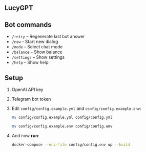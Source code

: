 ## LucyGPT
## Bot commands
- `/retry` – Regenerate last bot answer
- `/new` – Start new dialog
- `/mode` – Select chat mode
- `/balance` – Show balance
- `/settings` – Show settings
- `/help` – Show help

## Setup
1. OpenAI API key

2. Telegram bot token

3. Edit `config/config.example.yml` and `config/config.example.env`:
    ```bash
    mv config/config.example.yml config/config.yml
    ```
    ```bash
    mv config/config.example.env config/config.env
    ```

4. And now **run**:
    ```bash
    docker-compose --env-file config/config.env up --build
    ```
